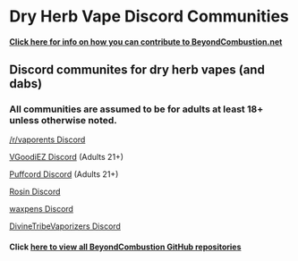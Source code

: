 # Dry Herb Vape Discord Communities

#### [Click here for info on how you can contribute to BeyondCombustion.net](https://github.com/BeyondCombustion/How-To-Contribute/blob/main/README.md)

## Discord communites for dry herb vapes (and dabs)

### All communities are assumed to be for adults at least 18+ unless otherwise noted.

[/r/vaporents Discord](https://discord.gg/DNyeZHfjqg)

[VGoodiEZ Discord](https://discord.gg/UETxShF9sr) (Adults 21+)

[Puffcord Discord](https://discord.gg/3RkZJUjehe) (Adults 21+)

[Rosin Discord](https://discord.gg/mfvSG6w3Pa)

[waxpens Discord](https://discord.gg/JPzZ4U6SrC)

[DivineTribeVaporizers Discord](https://discord.gg/ZSqg2HYPTY)


#### Click [here to view all BeyondCombustion GitHub repositories](https://github.com/BeyondCombustion?tab=repositories)
